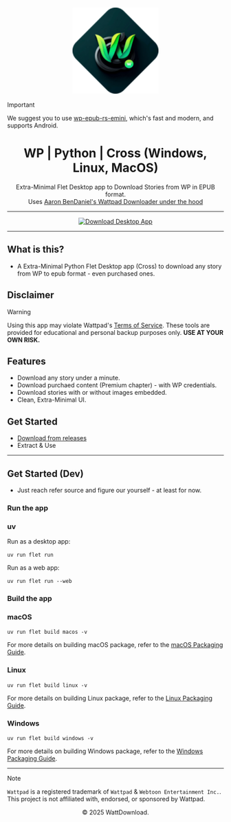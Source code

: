 <p align="center">
  <img src="logo.png" alt="WattDownload Logo" width="200px">
</p>

> [!IMPORTANT]
> We suggest you to use [wp-epub-rs-emini](https://github.com/WattDownload/wp-epub-rs-emini), which's fast and modern, and supports Android.

<h1 align="center">WP | Python | Cross (Windows, Linux, MacOS)</h1>

<p align="center">
  Extra-Minimal Flet Desktop app to Download Stories from WP in EPUB format. <br/>
  Uses <a href="https://github.com/AaronBenDaniel/Wattpad_Downloader">Aaron BenDaniel's Wattpad Downloader under the hood</a>
</p>

---

<div align="center">
  <a href="https://github.com/WattDownload/wpdl-py-cross/releases/latest">
    <img src="https://img.shields.io/badge/Download%20Desktop%20(Cross)%20now!-darkgreen?style=for-the-badge&logo=abdownloadmanager&logoColor=f5f5f5" alt="Download Desktop App">
  </a>
</div>

---

## What is this?
- A Extra-Minimal Python Flet Desktop app (Cross) to download any story from WP to epub format - even purchased ones.

## Disclaimer
> [!WARNING]
> Using this app may violate Wattpad's [Terms of Service](https://policies.wattpad.com/terms/). These tools are provided for educational and personal backup purposes only. **USE AT YOUR OWN RISK.**

## Features
- Download any story under a minute.
- Download purchaed content (Premium chapter) - with WP credentials.
- Download stories with or without images embedded.
- Clean, Extra-Minimal UI.

## Get Started
 - [Download from releases](https://github.com/WattDownload/wpdl-py-cross/releases/latest)
 - Extract & Use

---

## Get Started (Dev)
- Just reach refer source and figure our yourself - at least for now.

### Run the app 
### uv
Run as a desktop app:
```
uv run flet run
```

Run as a web app:
```
uv run flet run --web
```

### Build the app

### macOS

```
uv run flet build macos -v
```

For more details on building macOS package, refer to the [macOS Packaging Guide](https://flet.dev/docs/publish/macos/).

### Linux

```
uv run flet build linux -v
```

For more details on building Linux package, refer to the [Linux Packaging Guide](https://flet.dev/docs/publish/linux/).

### Windows

```
uv run flet build windows -v
```

For more details on building Windows package, refer to the [Windows Packaging Guide](https://flet.dev/docs/publish/windows/).


---

> [!NOTE]
> `Wattpad` is a registered trademark of `Wattpad` & `Webtoon Entertainment Inc.`. This project is not affiliated with, endorsed, or sponsored by Wattpad.

<p align="center">© 2025 WattDownload.</p>
